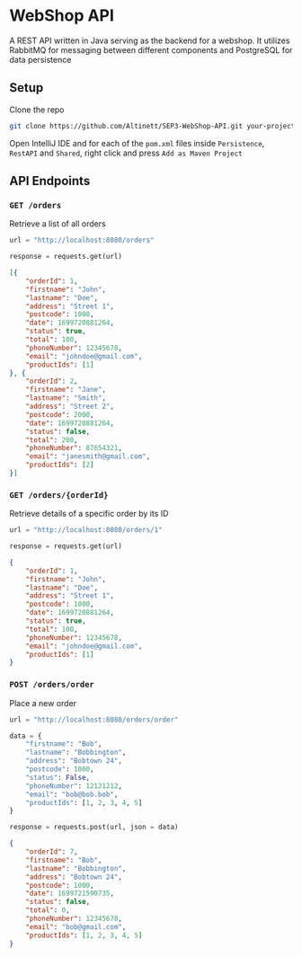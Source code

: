 # WebShop API
A REST API written in Java serving as the backend for a webshop. It utilizes RabbitMQ for messaging between different components and PostgreSQL for data persistence

## Setup
Clone the repo
```bash
git clone https://github.com/Altinett/SEP3-WebShop-API.git your-project-name
```
Open IntelliJ IDE and for each of the `pom.xml` files inside `Persistence`, `RestAPI` and `Shared`, right click and press `Add as Maven Project`

## API Endpoints

### `GET /orders`
Retrieve a list of all orders

```python
url = "http://localhost:8080/orders"

response = requests.get(url)
```
```json
[{
    "orderId": 1,
    "firstname": "John",
    "lastname": "Doe",
    "address": "Street 1",
    "postcode": 1000,
    "date": 1699720881264,
    "status": true,
    "total": 100,
    "phoneNumber": 12345678,
    "email": "johndoe@gmail.com",
    "productIds": [1]
}, {
    "orderId": 2,
    "firstname": "Jane",
    "lastname": "Smith",
    "address": "Street 2",
    "postcode": 2000,
    "date": 1699720881264,
    "status": false,
    "total": 200,
    "phoneNumber": 87654321,
    "email": "janesmith@gmail.com",
    "productIds": [2]
}]
```

### `GET /orders/{orderId}`
Retrieve details of a specific order by its ID

```python
url = "http://localhost:8080/orders/1"

response = requests.get(url)
```
```json
{
    "orderId": 1,
    "firstname": "John",
    "lastname": "Doe",
    "address": "Street 1",
    "postcode": 1000,
    "date": 1699720881264,
    "status": true,
    "total": 100,
    "phoneNumber": 12345678,
    "email": "johndoe@gmail.com",
    "productIds": [1]
}
```

### `POST /orders/order`
Place a new order

```python
url = "http://localhost:8080/orders/order"

data = {
	"firstname": "Bob",
	"lastname": "Bobbington",
	"address": "Bobtown 24",
	"postcode": 1000,
	"status": False,
	"phoneNumber": 12121212,
	"email": "bob@bob.bob",
	"productIds": [1, 2, 3, 4, 5]
}

response = requests.post(url, json = data)
```
```json
{
    "orderId": 7,
    "firstname": "Bob",
    "lastname": "Bobbington",
    "address": "Bobtown 24",
    "postcode": 1000,
    "date": 1699721590735,
    "status": false,
    "total": 0,
    "phoneNumber": 12345678,
    "email": "bob@gmail.com",
    "productIds": [1, 2, 3, 4, 5]
}
```
